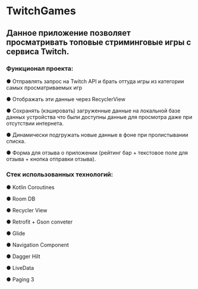 # TwitchGames
## Данное приложение позволяет просматривать топовые стриминговые игры с сервиса Twitch.


### **Функционал проекта:**

● Отправлять запрос на Twitch API и брать оттуда игры из категории самых просматриваемых игр

● Отображать эти данные через RecyclerView 

● Сохранять (кэшировать) загруженные данные на локальной базе данных устройства что были доступны данные для просмотра даже при отсутствии интернета.

● Динамически подгружать новые данные в фоне при пролистывании списка.

● Форма для отзыва о приложении (рейтинг бар + текстовое поле для отзыва + кнопка отправки отзыва).

### **Стек использованных технологий:**

● Kotlin Coroutines

● Room DB

● Recycler View

● Retrofit + Gson conveter

● Glide

● Navigation Component

● Dagger Hilt

● LiveData

● Paging 3
